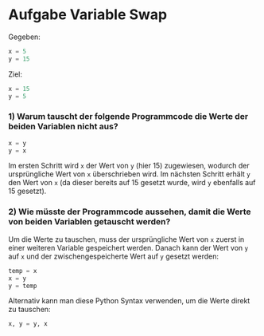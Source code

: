 # Aufgabe Variable Swap

Gegeben:

```python
x = 5
y = 15
```

Ziel:

```python
x = 15
y = 5
```

### 1) Warum tauscht der folgende Programmcode die Werte der beiden Variablen nicht aus?

```python
x = y
y = x
```

Im ersten Schritt wird ``x`` der Wert von ``y`` (hier 15) zugewiesen, wodurch der ursprüngliche Wert von ``x`` überschrieben
wird.
Im nächsten Schritt erhält ``y`` den Wert von ``x`` (da dieser bereits auf 15 gesetzt wurde, wird ``y`` ebenfalls auf 15 gesetzt).

### 2) Wie müsste der Programmcode aussehen, damit die Werte von beiden Variablen getauscht werden?

Um die Werte zu tauschen, muss der ursprüngliche Wert von ``x`` zuerst in einer weiteren Variable gespeichert werden.
Danach kann der Wert von ``y`` auf ``x`` und der zwischengespeicherte Wert auf ``y`` gesetzt werden:

```python
temp = x
x = y
y = temp
```

Alternativ kann man diese Python Syntax verwenden, um die Werte direkt zu tauschen:

```python
x, y = y, x
```